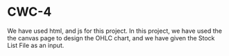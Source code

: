 # CWC-4
We have used html, and js for this project.
In this project, we have used the the canvas page to design the OHLC chart, and we have given the Stock List File as an input.